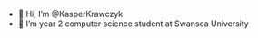 - 👋 Hi, I’m @KasperKrawczyk
- 👀 I’m year 2 computer science student at Swansea University


<!---
KasperKrawczyk/KasperKrawczyk is a ✨ special ✨ repository because its `README.md` (this file) appears on your GitHub profile.
You can click the Preview link to take a look at your changes.
--->
